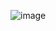 ![image](https://user-images.githubusercontent.com/97022695/206900480-c3e48f4b-93c8-4e03-8d9d-edc0da52530b.png)

